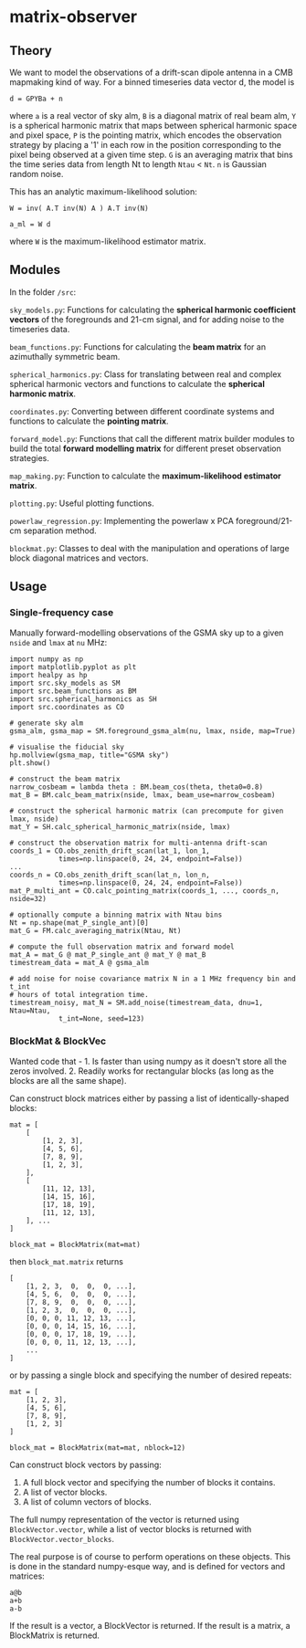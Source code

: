 # matrix-observer

## Theory

We want to model the observations of a drift-scan dipole antenna in a CMB
mapmaking kind of way. For a binned timeseries data vector d, the model is

`d = GPYBa + n`

where `a` is a real vector of sky alm, `B` is a diagonal matrix of real beam 
alm, `Y` is a spherical harmonic matrix that maps between spherical harmonic 
space and pixel space, `P` is the pointing matrix, which encodes the observation strategy by placing a '1' in each row in the position corresponding to the pixel
being observed at a given time step. `G` is an averaging matrix that bins the 
time series data from length Nt to length `Ntau` < `Nt`. `n` is Gaussian random
noise. 

This has an analytic maximum-likelihood solution:

`W = inv( A.T inv(N) A ) A.T inv(N)`

`a_ml = W d`

where `W` is the maximum-likelihood estimator matrix.


## Modules

In the folder `/src`:

`sky_models.py`:
Functions for calculating the **spherical harmonic coefficient vectors** of the 
foregrounds and 21-cm signal, and for adding noise to the timeseries data.

`beam_functions.py`:
Functions for calculating the **beam matrix** for an azimuthally symmetric beam.

`spherical_harmonics.py`:
Class for translating between real and complex spherical harmonic vectors and 
functions to calculate the **spherical harmonic matrix**.

`coordinates.py`:
Converting between different coordinate systems and functions to calculate the 
**pointing matrix**.

`forward_model.py`:
Functions that call the different matrix builder modules to build the total
**forward modelling matrix** for different preset observation strategies.

`map_making.py`:
Function to calculate the **maximum-likelihood estimator matrix**.

`plotting.py`:
Useful plotting functions.

`powerlaw_regression.py`:
Implementing the powerlaw x PCA foreground/21-cm separation method.

`blockmat.py`:
Classes to deal with the manipulation and operations of large block diagonal
matrices and vectors.


## Usage

### Single-frequency case

Manually forward-modelling observations of the GSMA sky up to a given `nside` 
and `lmax` at `nu` MHz:

```
import numpy as np
import matplotlib.pyplot as plt
import healpy as hp
import src.sky_models as SM
import src.beam_functions as BM
import src.spherical_harmonics as SH
import src.coordinates as CO

# generate sky alm
gsma_alm, gsma_map = SM.foreground_gsma_alm(nu, lmax, nside, map=True)

# visualise the fiducial sky
hp.mollview(gsma_map, title="GSMA sky")
plt.show()

# construct the beam matrix
narrow_cosbeam = lambda theta : BM.beam_cos(theta, theta0=0.8)
mat_B = BM.calc_beam_matrix(nside, lmax, beam_use=narrow_cosbeam)

# construct the spherical harmonic matrix (can precompute for given lmax, nside)
mat_Y = SH.calc_spherical_harmonic_matrix(nside, lmax)

# construct the observation matrix for multi-antenna drift-scan
coords_1 = CO.obs_zenith_drift_scan(lat_1, lon_1, 
            times=np.linspace(0, 24, 24, endpoint=False))
...
coords_n = CO.obs_zenith_drift_scan(lat_n, lon_n, 
            times=np.linspace(0, 24, 24, endpoint=False))
mat_P_multi_ant = CO.calc_pointing_matrix(coords_1, ..., coords_n, nside=32)

# optionally compute a binning matrix with Ntau bins
Nt = np.shape(mat_P_single_ant)[0]
mat_G = FM.calc_averaging_matrix(Ntau, Nt)

# compute the full observation matrix and forward model
mat_A = mat_G @ mat_P_single_ant @ mat_Y @ mat_B
timestream_data = mat_A @ gsma_alm

# add noise for noise covariance matrix N in a 1 MHz frequency bin and t_int 
# hours of total integration time.
timestream_noisy, mat_N = SM.add_noise(timestream_data, dnu=1, Ntau=Ntau, 
            t_int=None, seed=123)
```


### BlockMat & BlockVec

Wanted code that - 
    1. Is faster than using numpy as it doesn't store all the zeros involved.
    2. Readily works for rectangular blocks (as long as the blocks are all the
       same shape).

Can construct block matrices either by passing a list of identically-shaped 
blocks:

```
mat = [
    [
        [1, 2, 3],
        [4, 5, 6],
        [7, 8, 9],
        [1, 2, 3],
    ],
    [
        [11, 12, 13],
        [14, 15, 16],
        [17, 18, 19],
        [11, 12, 13],
    ], ...
]

block_mat = BlockMatrix(mat=mat)
```

then `block_mat.matrix` returns

```
[
    [1, 2, 3,  0,  0,  0, ...],
    [4, 5, 6,  0,  0,  0, ...],
    [7, 8, 9,  0,  0,  0, ...],
    [1, 2, 3,  0,  0,  0, ...],
    [0, 0, 0, 11, 12, 13, ...],
    [0, 0, 0, 14, 15, 16, ...],
    [0, 0, 0, 17, 18, 19, ...],
    [0, 0, 0, 11, 12, 13, ...],
    ...
]
```

or by passing a single block and specifying the number of desired repeats:

```
mat = [
    [1, 2, 3],
    [4, 5, 6],
    [7, 8, 9],
    [1, 2, 3]
]

block_mat = BlockMatrix(mat=mat, nblock=12)
```

Can construct block vectors by passing:
1. A full block vector and specifying the number of blocks it contains.
2. A list of vector blocks.
3. A list of column vectors of blocks.

The full numpy representation of the vector is returned using 
`BlockVector.vector`, while a list of vector blocks is returned with 
`BlockVector.vector_blocks`.

The real purpose is of course to perform operations on these objects. This is 
done in the standard numpy-esque way, and is defined for vectors and matrices:

```
a@b
a+b
a-b
```

If the result is a vector, a BlockVector is returned. If the result is a matrix,
a BlockMatrix is returned.
